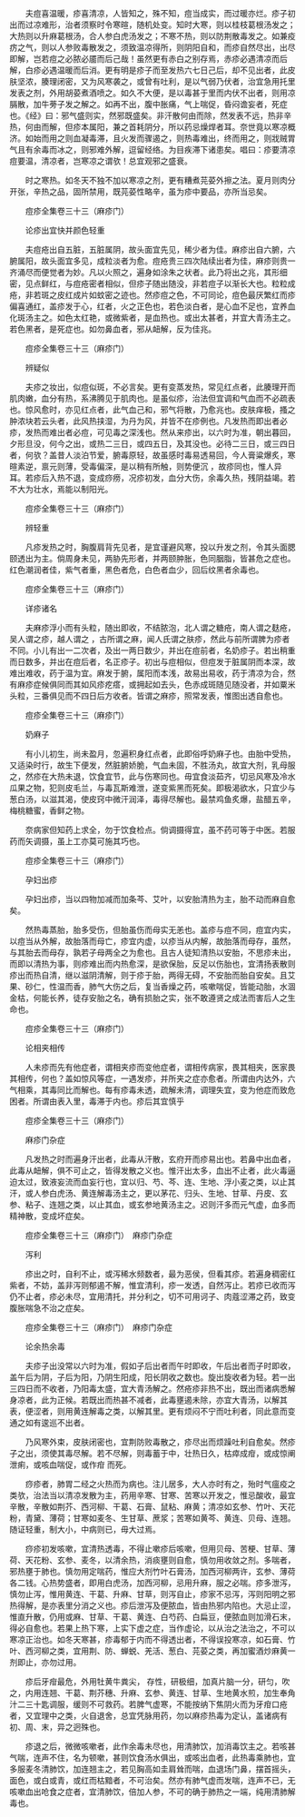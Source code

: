 <!-- { "loadSidebar": true } -->
　　夫痘喜温暖，疹喜清凉，人皆知之，殊不知，痘当成实，而过暖亦烂。疹子初出而过凉难形，治者须察时令寒暄，随机处变。知时大寒，则以桂枝葛根汤发之；大热则以升麻葛根汤，合人参白虎汤发之；不寒不热，则以防荆散毒发之。如兼疫疠之气，则以人参败毒散发之，须致温凉得所，则阴阳自和，而疹自然尽出，出尽即解，岂若痘之必脓必靥而后己哉！虽然更有赤白之别存焉，赤疹必遇清凉而后解，白疹必遇温暖而后消。更有明是疹子而至发热六七日己后，却不见出者，此皮肤坚浓，腠理闭密，又为风寒袭之，或曾有吐利，是以气弱乃伏者，治宜急用托里发表之剂，外用胡荽煮酒喷之。如久不大便，是以毒甚于里而内伏不出者，则用凉膈散，加牛蒡子发之解之。如再不出，腹中胀痛，气上喘促，昏闷谵妄者，死症也。《经》曰：邪气盛则实，然邪既盛矣。非汗散何由而除，然发表不远，热非辛热，何由而解，但疹本属阳，兼之首耗阴分，所以药忌燥焊者耳。奈世竟以寒凉概济。如始而用之则血凝毒滞，且火发而骤遏之，则热毒难出，终而用之，则戕贼胃气且有余毒而冰之，则邪难外解，逗留经络。为目疾滞下诸患矣。唱曰：疹要清凉痘要温，清凉者，岂寒凉之谓欤！总宜观邪之盛衰。

　　时之寒热。如冬天不独不加以寒凉之剂，更有糟煮芫荽外擦之法。夏月则肉分开张，辛热之品，固所禁用，既芫荽性略辛，虽为疹中要品，亦所当忌矣。

　　痘疹全集卷三十三（麻疹门）

　　论疹出宜快并颜色轻重

　　夫痘疮出自五脏，五脏属阴，故头面宜先见，稀少者为佳。麻疹出自六腑，六腑属阳，故头面宜多见，成粒淡者为愈。痘疮贵三四次陆续出者为佳，麻疹则贵一齐涌尽而便觉者为妙。凡以火照之，遍身如涂朱之状者。此乃将出之兆，其形细密，见点鲜红，与痘疮密者相似，但疹子随出随没，非若痘子以渐长大也。粒粒成疮，非若斑之皮红成片如蚊密之迹也。然疹痘之色，不可同论，痘色最厌繁红而疹偏喜通红，盖疹发于心，红者，火之正色也，若色淡白者，是心血不足也，宜养血化斑汤主之。如色太红艳，或微紫者，是血热也。或出太甚者，并宜大青汤主之。若色黑者，是死症也。如勿鼻血者，邪从衄解，反为佳兆。

　　痘疹全集卷三十三（麻疹门）

　　辨疑似

　　夫疹之妆出，似痘似斑，不必言矣。更有变蒸发热，常见红点者，此腠理开而肌肉嫩，血分有热，系沸腾见于肌肉也。是虽似疹，治法但宜调和气血而不必疏表也。惊风愈时，亦见红点者，此气血己和，邪气将散，乃愈兆也。皮肤痒极，搔之肿浓块若云头者，此风热挟湿，为丹为风，并皆不在疹例也。凡发热而即出者必疹，发热而难出者必痘，可见毒之深浅也。然从来疹出，以六时为准，朝出暮回，夕形旦没，何今之出，或热二三日，或四五日，及其没也。必待二三日，或三四日者，何欤？盖昔人淡泊节爱，腑毒原轻，故虽感时毒易透易回，今人膏粱爆炙，寒暄素逆，禀元则薄，受毒偏深，是以稍有所触，则势便沉 ，故疹同也，惟人异耳。若疹后入热不退，变成痧痨，况疹初发，血分大伤，余毒久热，残阴益竭。若不大为壮水，焉能以制阳光。

　　痘疹全集卷三十三（麻疹门）

　　辨轻重

　　凡疹发热之时，胸腹肩背先见者，是宜谨避风寒，投以升发之剂，令其头面腮颐透出为主。倘周身未见，两胁先形者，并两颐肿胀，色同胭脂，皆甚危之症也。红色潮润者佳，紫气者重，黑色者危，白色者血少，回后纹黑者余毒也。

　　痘疹全集卷三十三（麻疹门）

　　详疹诸名

　　夫麻疹浮小而有头粒，随出即收，不结脓泡，北人谓之糖疮，南人谓之麸疮，吴人谓之疹，越人谓之 ，古所谓之麻，闻人氏谓之肤疹，然此与前所谓脾为疹者不同。小儿有出一二次者，及出一两日数少，并出在痘前者，名奶疹子。若出稍重而日数多，并出在痘后者，名正疹子。初出与痘相似，但痘发于脏属阴而本深，故难出难收，药于温为宜。麻发于腑，属阳而本浅，故易出易收，药于清凉为合，然有麻疹症候俱同而其如风疹疙瘩，或拥起如去头，色赤成斑随见随没者，并如粟米头粒，三番俱见而不四日后方收者。皆谓之麻疹，照常发表，惟图出透自愈也。

　　痘疹全集卷三十三（麻疹门）

　　奶麻子

　　有小儿初生，尚未盈月，忽遍积身红点者，此即俗呼奶麻子也。由胎中受热，又适染时行，故生下便发，然脏腑娇脆，气血未固，不胜汤丸，故宜大剂，乳母服之，然疹在大热未退，饮食宜节，此与伤寒同也。毋宜食淡茹齐，切忌风寒及冷水瓜果之物，犯则皮毛兰，与毒瓦斯难泄，遂变紫黑而死矣。即极渴欲水，只宜少与葱白汤，以滋其渴，使皮窍中微汗润泽，毒得尽解也。最禁鸡鱼炙爆，盐醋五辛，梅桃糖蜜，香鲜之物。

　　奈病家但知药上求全，勿于饮食检点。倘调摄得宜，虽不药可等于中医。若服药而矢调摄，虽上工亦莫可施其巧也。

　　痘疹全集卷三十三（麻疹门）

　　孕妇出疹

　　孕妇出疹，当以四物加减而加条芩、艾叶，以安胎清热为主，胎不动而麻自愈矣。

　　然热毒蒸胎，胎多受伤，但胎虽伤而母实无恙也。盖疹与痘不同，痘宜内实，以痘当从外解，故胎落而母亡，疹宜内虚，以疹当从内解，故胎落而母存，虽然，与其胎去而母存，孰若子母两全之为愈也。且古人徒知清热以安胎，不思疹未出，而即以清热为事，则疹难出而内热愈深，是欲保胎，反足以伤胎也，宜清扬表散则疹出而热自清，继以滋阴清解，则于疹于胎，两得无碍，不安胎而胎自安矣。且艾果、砂仁，性温而香，肺气大伤之后，复当香燥之药，咳嗽喘促，皆能动胎，水涸金枯，何能长养，徒存安胎之名，确有损胎之实，张不敢遵贤之成法而害后人之生命也。

　　痘疹全集卷三十三（麻疹门）

　　论相夹相传

　　人未疹而先有他症者，谓相夹疹而变他症者，谓相传病家，畏其相夹，医家畏其相传，何也？盖如惊风等症，一遇发疹，并所夹之症亦愈者。所谓由内达外，六气相乘，其毒同比而解也。每有疹毒未透，疏解未清，调理失宜，变为他症而致危困者。所谓由表入里，毒滞于内也。疹后其宜慎乎

　　痘疹全集卷三十三（麻疹门）

　　麻疹门杂症

　　凡发热之时而遍身汗出者，此毒从汗散，玄府开而疹易出也。若鼻中出血者，此毒从衄解，俱不可止之，皆得发散之义也。惟汗出太多，血出不止者，此火毒逼迫太过，致液妄流而血妄行也，宜以归、芍、芩、连、生地、浮小麦之类，以止其汗，或人参白虎汤、黄连解毒汤主之，更以茅花、归头、生地、甘草、丹皮、玄参、粘子、连翘之类，以止其血，或玄参地黄汤主之。迟则汗多而元气虚，血多而精神散，变成坏症矣。

　　痘疹全集卷三十三（麻疹门）　麻疹门杂症

　　泻利

　　疹出之时，自利不止，或泻稀水频数者，最为恶侯，但看其疹。若遍身稠密红紫者，不妨，盖非泻则郁遏不解，惟宜清利，疹一发透，自然泻止。若疹已收而泻仍不止者，疹必未尽，宜用清托，并分利之，切不可用诃子、肉蔻涩滞之药，致变腹胀喘急不治之症矣。

　　痘疹全集卷三十三（麻疹门）　麻疹门杂症

　　论余热余毒

　　夫疹子出没常以六时为准，假如子后出者而午时即收，午后出者而子时即收，盖午后为阴，子后为阳，乃阴生阳成，阳长阴收之数也。旋出旋收者为轻。若一出三四日而不收者，乃阳毒太盛，宜大青汤解之。然疮疹非热不出，既出而诸病悉解身凉者，此为正候。若既出而热甚不减者，此毒壅遏未除，亦宜大青汤，以解其表，便涩者，则用黄连解毒之类，以解其里。更有烦闷不宁而吐利者，同此意而变通之如有逡巡不出者。

　　乃风寒外束，皮肤闭密也，宜荆防败毒散之，疹尽出而烦躁吐利自愈矣。然疹子之出，须使其毒尽解。若不尽解，则毒蓄于中，壮热日久，枯瘁成疳，或成惊阐泄痢，或咳血喘促，或作疳 而死。

　　痧疹者，肺胃二经之火热而为病也。注儿居多，大人亦时有之，殆时气瘟疫之类欤，治法当以清凉发散为主，药用辛寒、甘寒、苦寒以开发之，惟忌酸收，最宜辛散，辛散如荆芥、西河柳、干葛、石膏、鼠粘、麻黄；清凉如玄参、竹叶、天花粉，青黛、薄荷；甘寒如麦冬、生甘草、蔗浆；苦寒如黄芩、黄连、贝母、连翘。随证轻重，制大小，中病则已，毋大过焉。

　　痧疹初发咳嗽，宜清热透毒，不得止嗽疹后咳嗽，但用贝母、苦梗、甘草、薄荷、天花粉、玄参、麦冬，以清余热，消痰壅则自愈，慎勿用收敛之剂。多喘者，邪热壅于肺也。慎勿用定喘药，惟应大剂竹叶石膏汤，加西河柳两许，玄参、薄荷各二钱。心热势盛者，即用白虎汤，加西河柳，忌用升麻，服之必喘。疹多泄泻，慎勿止泻，惟用黄连、干葛、升麻、甘草，则泻自止，疹家不忌泻，泻则阳明之邪热得解，是亦表里分消之义也。疹后泄泻及便脓血，皆由热邪内陷也。大忌止涩，惟直升散，仍用或麻、甘草、干葛、黄连、白芍药、白扁豆，便脓血则加滑石末，得必自愈也。若果上热下寒，上实下虚之症，当作虚论，以从治之法治之，不可以寒凉正治也。如冬天寒甚，疹毒郁于内而不得透出者，不得误投寒凉，如石膏、竹叶、西河柳之类，宜用荆、防、蝉蜕、羌活、葱白、芫荽之类，再加蜜酒炒麻黄一剂即止，亦勿过用。

　　疹后牙疳最危，外用牡黄牛粪尖， 存性，研极细，加真片脑一分，研匀，吹之，内用连翘、干葛、荆芥穗、升麻、玄参、黄连、甘草、生地黄水煎，加生奉角汁二三十匙调服，缓则不可救药。若脾气虚寒，不能按纳下焦阴火而为牙疳口疮者，又宜理中之类，火自退舍，总宜凭脉用药，勿以麻疹热毒为定认，盖诸病有初、周、末，异之迥殊也。

　　疹退之后，微微咳嗽者，此作余毒未尽也，用清肺饮，加消毒饮主之。若咳甚气喘，连声不住，名为顿嗽，甚则饮食汤水俱出，或咳出血者，此热毒乘肺也，宜多服麦冬清肺饮，加连翘主之，若见胸高如圭肩耸而喘，血退场门鼻，摆首摇头，面色，或白或青，或红而枯黯者，不可治矣。然亦有肺气虚而发喘，连声不已，无咳嗽血出呛食之症者，宜清肺饮，倍加人参，不可的确于肺热之一端，纯用清肺解毒也。

